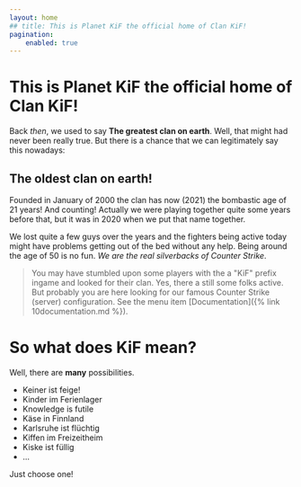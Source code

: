 ```yaml
---
layout: home
## title: This is Planet KiF the official home of Clan KiF!
pagination:
    enabled: true
---
```

<h1>This is Planet KiF the official home of Clan KiF!</h1>

Back _then_, we used to say **The greatest clan on earth**. Well, that might had never been really true. But there is a chance that we can legitimately say this nowadays:

## The oldest clan on earth!

Founded in January of 2000 the clan has now (2021) the bombastic age of 21 years! And counting! Actually we were playing together quite some years before that, but it was in 2020 when we put that name together.

We lost quite a few guys over the years and the fighters being active today might have problems getting out of the bed without any help. Being around the age of 50 is no fun. _We are the real silverbacks of Counter Strike_.

>You may have stumbled upon some players with the a "KiF" prefix ingame and looked for their clan. Yes, there a still some folks active. But probably you are here looking for our famous Counter Strike (server) configuration. See the menu item [Documentation]({% link 10documentation.md %}).

# So what does KiF mean?

Well, there are __many__ possibilities.
 * Keiner ist feige!
 * Kinder im Ferienlager
 * Knowledge is futile
 * Käse in Finnland
 * Karlsruhe ist flüchtig
 * Kiffen im Freizeitheim
 * Kiske ist füllig
 * ...

Just choose one!
